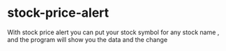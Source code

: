# stock-price-alert
With stock price alert you can put your stock symbol for any stock name , and the program will show you the data and the change 
